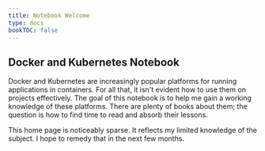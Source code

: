 ```yaml
---
title: Notebook Welcome
type: docs
bookTOC: false
---
```

## Docker and Kubernetes Notebook
Docker and Kubernetes are increasingly popular platforms for running applications 
in containers.  For all that, it isn't evident how to use them on 
projects effectively.  The goal of this notebook is to help me gain a
working knowledge of these platforms.  There are plenty of books about them; the question is 
how to find time to read and absorb their lessons.  

This home page is noticeably sparse.  It reflects my limited knowledge of the subject.  I hope 
to remedy that in the next few months.



